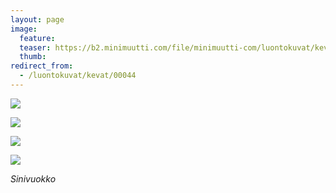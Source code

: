 ```yaml
---
layout: page
image:
  feature:
  teaser: https://b2.minimuutti.com/file/minimuutti-com/luontokuvat/kev%C3%A4t/DS15817-245px.jpg
  thumb:
redirect_from:
  - /luontokuvat/kevat/00044
---
```


![](https://b2.minimuutti.com/file/minimuutti-com/luontokuvat/kev%C3%A4t/DS15811-800px.jpg)

![](https://b2.minimuutti.com/file/minimuutti-com/luontokuvat/kev%C3%A4t/DS15813-800px.jpg)

![](https://b2.minimuutti.com/file/minimuutti-com/luontokuvat/kev%C3%A4t/DS15815-800px.jpg)

![](https://b2.minimuutti.com/file/minimuutti-com/luontokuvat/kev%C3%A4t/DS15817-800px.jpg)

*Sinivuokko*
